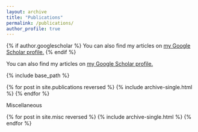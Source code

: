 ```yaml
---
layout: archive
title: "Publications"
permalink: /publications/
author_profile: true
---
```


{% if author.googlescholar %}
  You can also find my articles on <u><a href="{{https://scholar.google.com/citations?user=eaQMdjsAAAAJ&hl=en&oi=ao}}">my Google Scholar profile</a>.</u>
{% endif %}

You can also find my articles on <u><a href="{{https://scholar.google.com/citations?user=eaQMdjsAAAAJ&hl=en&oi=ao}}">my Google Scholar profile</a>.</u>

{% include base_path %}

{% for post in site.publications reversed %}
  {% include archive-single.html %}
{% endfor %}

Miscellaneous

{% for post in site.misc reversed %}
  {% include archive-single.html %}
{% endfor %}